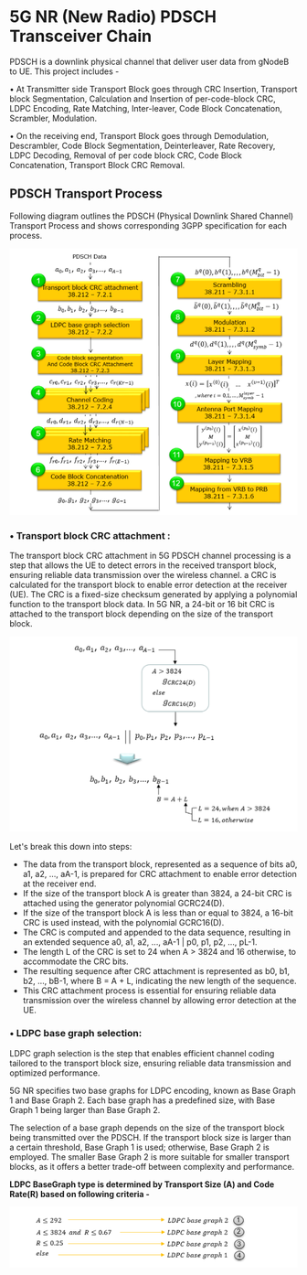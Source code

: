 # 5G NR (New Radio) PDSCH Transceiver Chain
PDSCH is a downlink physical channel that deliver user data from gNodeB to UE. This project includes -

• At Transmitter side Transport Block goes through CRC Insertion, Transport block Segmentation, Calculation and Insertion of per-code-block CRC, LDPC Encoding, Rate Matching, Inter-leaver, Code Block Concatenation, Scrambler, Modulation.

• On the receiving end, Transport Block goes through Demodulation, Descrambler, Code Block Segmentation, Deinterleaver, Rate Recovery, LDPC Decoding, Removal of per code block CRC, Code Block Concatenation, Transport Block CRC Removal.

## PDSCH Transport Process
Following diagram outlines the PDSCH (Physical Downlink Shared Channel) Transport Process and shows corresponding 3GPP specification for each process.

![fig1](blkdiag.png)

### • Transport block CRC attachment :
The transport block CRC attachment in 5G PDSCH channel processing is a step that allows the UE to detect errors in the received transport block, ensuring reliable data transmission over the wireless channel.  a CRC is calculated for the transport block to enable error detection at the receiver (UE). The CRC is a fixed-size checksum generated by applying a polynomial function to the transport block data. In 5G NR, a 24-bit or 16 bit CRC is attached to the transport block depending on the size of the transport block.

![fig2](fig2.png)

Let's break this down into steps:
- The data from the transport block, represented as a sequence of bits a0, a1, a2, ..., aA-1, is prepared for CRC attachment to enable error detection at the receiver end.
- If the size of the transport block A is greater than 3824, a 24-bit CRC is attached using the generator polynomial GCRC24(D).
- If the size of the transport block A is less than or equal to 3824, a 16-bit CRC is used instead, with the polynomial GCRC16(D).
- The CRC is computed and appended to the data sequence, resulting in an extended sequence a0, a1, a2, ..., aA-1 | p0, p1, p2, ..., pL-1.
- The length L of the CRC is set to 24 when A > 3824 and 16 otherwise, to accommodate the CRC bits.
- The resulting sequence after CRC attachment is represented as b0, b1, b2, ..., bB-1, where B = A + L, indicating the new length of the sequence.
- This CRC attachment process is essential for ensuring reliable data transmission over the wireless channel by allowing error detection at the UE.

### • LDPC base graph selection:
LDPC graph selection is the step that enables efficient channel coding tailored to the transport block size, ensuring reliable data transmission and optimized performance.

5G NR specifies two base graphs for LDPC encoding, known as Base Graph 1 and Base Graph 2. Each base graph has a predefined size, with Base Graph 1 being larger than Base Graph 2.

The selection of a base graph depends on the size of the transport block being transmitted over the PDSCH. If the transport block size is larger than a certain threshold, Base Graph 1 is used; otherwise, Base Graph 2 is employed. The smaller Base Graph 2 is more suitable for smaller transport blocks, as it offers a better trade-off between complexity and performance.

**LDPC BaseGraph type is determined by Transport Size (A) and Code Rate(R)  based on following criteria -**

![fig2](fig3.png)

